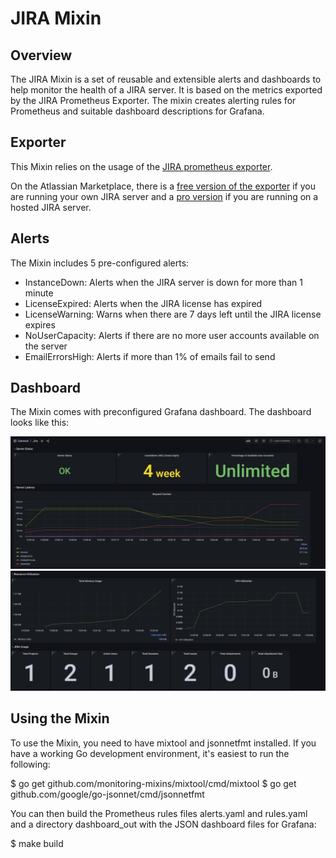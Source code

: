 # JIRA Mixin

## Overview

The JIRA Mixin is a set of reusable and extensible alerts and dashboards to help monitor the health of a JIRA server. It is based on the metrics exported by the JIRA Prometheus Exporter. The mixin creates alerting rules for Prometheus and suitable dashboard descriptions for Grafana.

## Exporter

This Mixin relies on the usage of the [JIRA prometheus exporter](https://github.com/AndreyVMarkelov/jira-prometheus-exporter). 

On the Atlassian Marketplace, there is a [free version of the exporter](https://marketplace.atlassian.com/apps/1222502/prometheus-exporter-for-jira?hosting=server&tab=overview) if you are running your own JIRA server and a [pro version](https://marketplace.atlassian.com/apps/1217960/prometheus-exporter-pro-for-jira?tab=overview&hosting=datacenter) if you are running on a hosted JIRA server.

## Alerts

The Mixin includes 5 pre-configured alerts:
- InstanceDown: Alerts when the JIRA server is down for more than 1 minute
- LicenseExpired: Alerts when the JIRA license has expired
- LicenseWarning: Warns when there are 7 days left until the JIRA license expires
- NoUserCapacity: Alerts if there are no more user accounts available on the server
- EmailErrorsHigh: Alerts if more than 1% of emails fail to send

## Dashboard

The Mixin comes with preconfigured Grafana dashboard. The dashboard looks like this:

![Dashboard Image 1](./images/jira-dashboard-1.png)
![Dashboard Image 2](./images/jira-dashboard-2.png)

## Using the Mixin

To use the Mixin, you need to have mixtool and jsonnetfmt installed. If you have a working Go development environment, it's easiest to run the following:

$ go get github.com/monitoring-mixins/mixtool/cmd/mixtool
$ go get github.com/google/go-jsonnet/cmd/jsonnetfmt

You can then build the Prometheus rules files alerts.yaml and rules.yaml and a directory dashboard_out with the JSON dashboard files for Grafana:

$ make build
